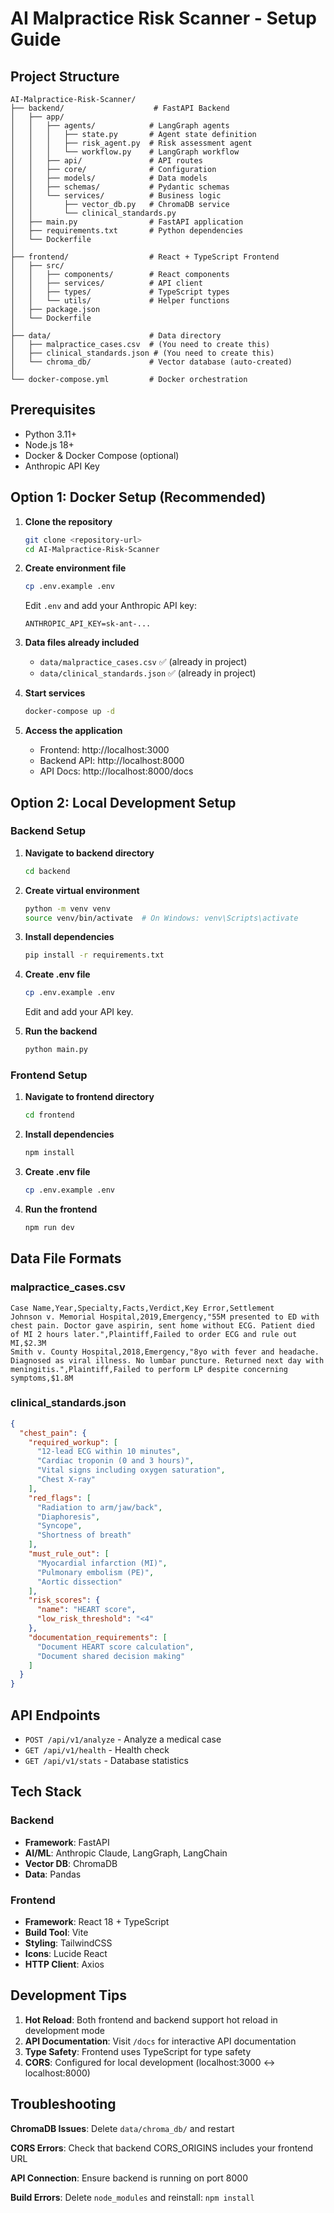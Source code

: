 # AI Malpractice Risk Scanner - Setup Guide

## Project Structure

```
AI-Malpractice-Risk-Scanner/
├── backend/                    # FastAPI Backend
│   ├── app/
│   │   ├── agents/            # LangGraph agents
│   │   │   ├── state.py       # Agent state definition
│   │   │   ├── risk_agent.py  # Risk assessment agent
│   │   │   └── workflow.py    # LangGraph workflow
│   │   ├── api/               # API routes
│   │   ├── core/              # Configuration
│   │   ├── models/            # Data models
│   │   ├── schemas/           # Pydantic schemas
│   │   └── services/          # Business logic
│   │       ├── vector_db.py   # ChromaDB service
│   │       └── clinical_standards.py
│   ├── main.py                # FastAPI application
│   ├── requirements.txt       # Python dependencies
│   └── Dockerfile
│
├── frontend/                  # React + TypeScript Frontend
│   ├── src/
│   │   ├── components/        # React components
│   │   ├── services/          # API client
│   │   ├── types/             # TypeScript types
│   │   └── utils/             # Helper functions
│   ├── package.json
│   └── Dockerfile
│
├── data/                      # Data directory
│   ├── malpractice_cases.csv  # (You need to create this)
│   ├── clinical_standards.json # (You need to create this)
│   └── chroma_db/             # Vector database (auto-created)
│
└── docker-compose.yml         # Docker orchestration

```

## Prerequisites

- Python 3.11+
- Node.js 18+
- Docker & Docker Compose (optional)
- Anthropic API Key

## Option 1: Docker Setup (Recommended)

1. **Clone the repository**
   ```bash
   git clone <repository-url>
   cd AI-Malpractice-Risk-Scanner
   ```

2. **Create environment file**
   ```bash
   cp .env.example .env
   ```

   Edit `.env` and add your Anthropic API key:
   ```
   ANTHROPIC_API_KEY=sk-ant-...
   ```

3. **Data files already included**
   - `data/malpractice_cases.csv` ✅ (already in project)
   - `data/clinical_standards.json` ✅ (already in project)

4. **Start services**
   ```bash
   docker-compose up -d
   ```

5. **Access the application**
   - Frontend: http://localhost:3000
   - Backend API: http://localhost:8000
   - API Docs: http://localhost:8000/docs

## Option 2: Local Development Setup

### Backend Setup

1. **Navigate to backend directory**
   ```bash
   cd backend
   ```

2. **Create virtual environment**
   ```bash
   python -m venv venv
   source venv/bin/activate  # On Windows: venv\Scripts\activate
   ```

3. **Install dependencies**
   ```bash
   pip install -r requirements.txt
   ```

4. **Create .env file**
   ```bash
   cp .env.example .env
   ```

   Edit and add your API key.

5. **Run the backend**
   ```bash
   python main.py
   ```

### Frontend Setup

1. **Navigate to frontend directory**
   ```bash
   cd frontend
   ```

2. **Install dependencies**
   ```bash
   npm install
   ```

3. **Create .env file**
   ```bash
   cp .env.example .env
   ```

4. **Run the frontend**
   ```bash
   npm run dev
   ```

## Data File Formats

### malpractice_cases.csv

```csv
Case Name,Year,Specialty,Facts,Verdict,Key Error,Settlement
Johnson v. Memorial Hospital,2019,Emergency,"55M presented to ED with chest pain. Doctor gave aspirin, sent home without ECG. Patient died of MI 2 hours later.",Plaintiff,Failed to order ECG and rule out MI,$2.3M
Smith v. County Hospital,2018,Emergency,"8yo with fever and headache. Diagnosed as viral illness. No lumbar puncture. Returned next day with meningitis.",Plaintiff,Failed to perform LP despite concerning symptoms,$1.8M
```

### clinical_standards.json

```json
{
  "chest_pain": {
    "required_workup": [
      "12-lead ECG within 10 minutes",
      "Cardiac troponin (0 and 3 hours)",
      "Vital signs including oxygen saturation",
      "Chest X-ray"
    ],
    "red_flags": [
      "Radiation to arm/jaw/back",
      "Diaphoresis",
      "Syncope",
      "Shortness of breath"
    ],
    "must_rule_out": [
      "Myocardial infarction (MI)",
      "Pulmonary embolism (PE)",
      "Aortic dissection"
    ],
    "risk_scores": {
      "name": "HEART score",
      "low_risk_threshold": "<4"
    },
    "documentation_requirements": [
      "Document HEART score calculation",
      "Document shared decision making"
    ]
  }
}
```

## API Endpoints

- `POST /api/v1/analyze` - Analyze a medical case
- `GET /api/v1/health` - Health check
- `GET /api/v1/stats` - Database statistics

## Tech Stack

### Backend
- **Framework**: FastAPI
- **AI/ML**: Anthropic Claude, LangGraph, LangChain
- **Vector DB**: ChromaDB
- **Data**: Pandas

### Frontend
- **Framework**: React 18 + TypeScript
- **Build Tool**: Vite
- **Styling**: TailwindCSS
- **Icons**: Lucide React
- **HTTP Client**: Axios

## Development Tips

1. **Hot Reload**: Both frontend and backend support hot reload in development mode
2. **API Documentation**: Visit `/docs` for interactive API documentation
3. **Type Safety**: Frontend uses TypeScript for type safety
4. **CORS**: Configured for local development (localhost:3000 ↔ localhost:8000)

## Troubleshooting

**ChromaDB Issues**: Delete `data/chroma_db/` and restart

**CORS Errors**: Check that backend CORS_ORIGINS includes your frontend URL

**API Connection**: Ensure backend is running on port 8000

**Build Errors**: Delete `node_modules` and reinstall: `npm install`
